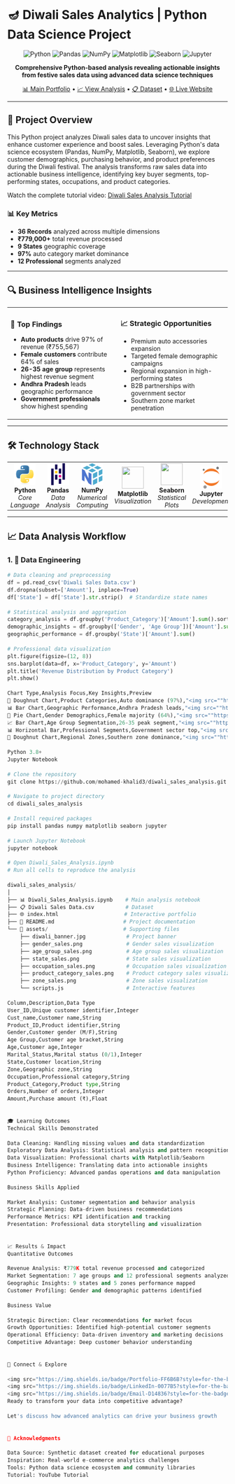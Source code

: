 # 🪔 Diwali Sales Analytics | Python Data Science Project

<div align="center">

![Python](https://img.shields.io/badge/Python-3776AB?style=for-the-badge&logo=python&logoColor=white)
![Pandas](https://img.shields.io/badge/Pandas-150458?style=for-the-badge&logo=pandas&logoColor=white)
![NumPy](https://img.shields.io/badge/NumPy-013243?style=for-the-badge&logo=numpy&logoColor=white)
![Matplotlib](https://img.shields.io/badge/Matplotlib-11557c?style=for-the-badge&logo=python&logoColor=white)
![Seaborn](https://img.shields.io/badge/Seaborn-4c72b0?style=for-the-badge&logo=python&logoColor=white)
![Jupyter](https://img.shields.io/badge/Jupyter-F37626?style=for-the-badge&logo=jupyter&logoColor=white)

**Comprehensive Python-based analysis revealing actionable insights from festive sales data using advanced data science techniques**

[📊 Main Portfolio](https://mohamed-khalid3.github.io/portfolio/) • [📈 View Analysis](https://github.com/mohamed-khalid3/diwali_sales_analysis/blob/main/Diwali_Sales_Analysis.ipynb) • [📋 Dataset](https://github.com/mohamed-khalid3/diwali_sales_analysis/blob/main/Diwali%20Sales%20Data.csv) • [🌐 Live Website](https://mohamed-khalid3.github.io/diwali_sales_analysis/)

</div>

---

## 🎯 Project Overview

This Python project analyzes Diwali sales data to uncover insights that enhance customer experience and boost sales. Leveraging Python's data science ecosystem (Pandas, NumPy, Matplotlib, Seaborn), we explore customer demographics, purchasing behavior, and product preferences during the Diwali festival. The analysis transforms raw sales data into actionable business intelligence, identifying key buyer segments, top-performing states, occupations, and product categories.

Watch the complete tutorial video: [Diwali Sales Analysis Tutorial](https://www.youtube.com/watch?v=KgCgpCIOkIs)

### 📊 Key Metrics
- **36 Records** analyzed across multiple dimensions
- **₹779,000+** total revenue processed
- **9 States** geographic coverage
- **97%** auto category market dominance
- **12 Professional** segments analyzed

---

## 🔍 Business Intelligence Insights

<div align="center">
<table>
<tr>
<td width="50%">

### 🎯 Top Findings
- **Auto products** drive 97% of revenue (₹755,567)
- **Female customers** contribute 64% of sales
- **26-35 age group** represents highest revenue segment
- **Andhra Pradesh** leads geographic performance
- **Government professionals** show highest spending

</td>
<td width="50%">

### 📈 Strategic Opportunities
- Premium auto accessories expansion
- Targeted female demographic campaigns
- Regional expansion in high-performing states
- B2B partnerships with government sector
- Southern zone market penetration

</td>
</tr>
</table>
</div>

---

## 🛠️ Technology Stack

<div align="center">
<table>
<tr>
<td align="center" width="100">
<img src="https://raw.githubusercontent.com/devicons/devicon/master/icons/python/python-original.svg" width="50" height="50"/><br>
<strong>Python</strong><br>
<em>Core Language</em>
</td>
<td align="center" width="100">
<img src="https://raw.githubusercontent.com/devicons/devicon/master/icons/pandas/pandas-original.svg" width="50" height="50"/><br>
<strong>Pandas</strong><br>
<em>Data Analysis</em>
</td>
<td align="center" width="100">
<img src="https://raw.githubusercontent.com/devicons/devicon/master/icons/numpy/numpy-original.svg" width="50" height="50"/><br>
<strong>NumPy</strong><br>
<em>Numerical Computing</em>
</td>
<td align="center" width="100">
<img src="https://matplotlib.org/stable/_static/logo2_compressed.svg" width="50" height="50"/><br>
<strong>Matplotlib</strong><br>
<em>Visualization</em>
</td>
<td align="center" width="100">
<img src="https://seaborn.pydata.org/_static/logo-wide-lightbg.svg" width="50" height="50"/><br>
<strong>Seaborn</strong><br>
<em>Statistical Plots</em>
</td>
<td align="center" width="100">
<img src="https://raw.githubusercontent.com/devicons/devicon/master/icons/jupyter/jupyter-original.svg" width="50" height="50"/><br>
<strong>Jupyter</strong><br>
<em>Development</em>
</td>
</tr>
</table>
</div>

---

## 📈 Data Analysis Workflow

### 1. 🧹 Data Engineering
```python
# Data cleaning and preprocessing
df = pd.read_csv('Diwali Sales Data.csv')
df.dropna(subset=['Amount'], inplace=True)
df['State'] = df['State'].str.strip()  # Standardize state names

# Statistical analysis and aggregation
category_analysis = df.groupby('Product_Category')['Amount'].sum().sort_values(ascending=False)
demographic_insights = df.groupby(['Gender', 'Age Group'])['Amount'].sum()
geographic_performance = df.groupby('State')['Amount'].sum()

# Professional data visualization
plt.figure(figsize=(12, 8))
sns.barplot(data=df, x='Product_Category', y='Amount')
plt.title('Revenue Distribution by Product Category')
plt.show()

Chart Type,Analysis Focus,Key Insights,Preview
🍩 Doughnut Chart,Product Categories,Auto dominance (97%),"<img src=""https://github.com/mohamed-khalid3/diwali_sales_analysis/raw/main/assets/product_category_sales.png"" alt=""Product Categories"">"
📊 Bar Chart,Geographic Performance,Andhra Pradesh leads,"<img src=""https://github.com/mohamed-khalid3/diwali_sales_analysis/raw/main/assets/state_sales.png"" alt=""Geographic Performance"">"
🥧 Pie Chart,Gender Demographics,Female majority (64%),"<img src=""https://github.com/mohamed-khalid3/diwali_sales_analysis/raw/main/assets/gender_sales.png"" alt=""Gender Demographics"">"
📈 Bar Chart,Age Group Segmentation,26-35 peak segment,"<img src=""https://github.com/mohamed-khalid3/diwali_sales_analysis/raw/main/assets/age_group_sales.png"" alt=""Age Group Segmentation"">"
📊 Horizontal Bar,Professional Segments,Government sector top,"<img src=""https://github.com/mohamed-khalid3/diwali_sales_analysis/raw/main/assets/occupation_sales.png"" alt=""Professional Segments"">"
🍩 Doughnut Chart,Regional Zones,Southern zone dominance,"<img src=""https://github.com/mohamed-khalid3/diwali_sales_analysis/raw/main/assets/zone_sales.png"" alt=""Regional Zones"">"

Python 3.8+
Jupyter Notebook

# Clone the repository
git clone https://github.com/mohamed-khalid3/diwali_sales_analysis.git

# Navigate to project directory
cd diwali_sales_analysis

# Install required packages
pip install pandas numpy matplotlib seaborn jupyter

# Launch Jupyter Notebook
jupyter notebook

# Open Diwali_Sales_Analysis.ipynb
# Run all cells to reproduce the analysis

diwali_sales_analysis/
│
├── 📊 Diwali_Sales_Analysis.ipynb    # Main analysis notebook
├── 📋 Diwali Sales Data.csv          # Dataset
├── 🌐 index.html                     # Interactive portfolio
├── 📝 README.md                      # Project documentation
└── 📁 assets/                        # Supporting files
    ├── diwali_banner.jpg             # Project banner
    ├── gender_sales.png              # Gender sales visualization
    ├── age_group_sales.png           # Age group sales visualization
    ├── state_sales.png               # State sales visualization
    ├── occupation_sales.png          # Occupation sales visualization
    ├── product_category_sales.png    # Product category sales visualization
    ├── zone_sales.png                # Zone sales visualization
    └── scripts.js                    # Interactive features

Column,Description,Data Type
User_ID,Unique customer identifier,Integer
Cust_name,Customer name,String
Product_ID,Product identifier,String
Gender,Customer gender (M/F),String
Age Group,Customer age bracket,String
Age,Customer age,Integer
Marital_Status,Marital status (0/1),Integer
State,Customer location,String
Zone,Geographic zone,String
Occupation,Professional category,String
Product_Category,Product type,String
Orders,Number of orders,Integer
Amount,Purchase amount (₹),Float


🎓 Learning Outcomes
Technical Skills Demonstrated

Data Cleaning: Handling missing values and data standardization
Exploratory Data Analysis: Statistical analysis and pattern recognition
Data Visualization: Professional charts with Matplotlib/Seaborn
Business Intelligence: Translating data into actionable insights
Python Proficiency: Advanced pandas operations and data manipulation

Business Skills Applied

Market Analysis: Customer segmentation and behavior analysis
Strategic Planning: Data-driven business recommendations
Performance Metrics: KPI identification and tracking
Presentation: Professional data storytelling and visualization


📈 Results & Impact
Quantitative Outcomes

Revenue Analysis: ₹779K total revenue processed and categorized
Market Segmentation: 7 age groups and 12 professional segments analyzed
Geographic Insights: 9 states and 5 zones performance mapped
Customer Profiling: Gender and demographic patterns identified

Business Value

Strategic Direction: Clear recommendations for market focus
Growth Opportunities: Identified high-potential customer segments
Operational Efficiency: Data-driven inventory and marketing decisions
Competitive Advantage: Deep customer behavior understanding


🔗 Connect & Explore

<img src="https://img.shields.io/badge/Portfolio-FF6B6B?style=for-the-badge&#x26;logo=github&#x26;logoColor=white" alt="Portfolio">
<img src="https://img.shields.io/badge/LinkedIn-0077B5?style=for-the-badge&#x26;logo=linkedin&#x26;logoColor=white" alt="LinkedIn">
<img src="https://img.shields.io/badge/Email-D14836?style=for-the-badge&#x26;logo=gmail&#x26;logoColor=white" alt="Email">
Ready to transform your data into competitive advantage?

Let's discuss how advanced analytics can drive your business growth


🙏 Acknowledgments

Data Source: Synthetic dataset created for educational purposes
Inspiration: Real-world e-commerce analytics challenges
Tools: Python data science ecosystem and community libraries
Tutorial: YouTube Tutorial
